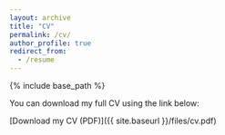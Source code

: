 ```yaml
---
layout: archive
title: "CV"
permalink: /cv/
author_profile: true
redirect_from:
  - /resume
---
```


{% include base_path %}

You can download my full CV using the link below:

[Download my CV (PDF)]({{ site.baseurl }}/files/cv.pdf)
